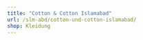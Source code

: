 ```yaml
---
title: "Cotton & Cotton Islamabad"
url: /slm-abd/cotton-und-cotton-islamabad/
shop: Kleidung
---
```

